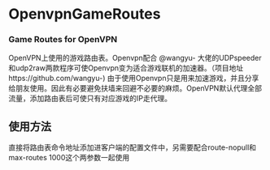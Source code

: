 # OpenvpnGameRoutes
### Game Routes for OpenVPN
OpenVPN上使用的游戏路由表。Openvpn配合 @wangyu- 大佬的UDPspeeder和udp2raw两款程序可使Openvpn变为适合游戏联机的加速器。（项目地址https://github.com/wangyu-) 由于使用Openvpn只是用来加速游戏，并且分享给朋友使用。因此有必要避免扶墙来回避不必要的麻烦。OpenVPN默认代理全部流量，添加路由表后可使只有对应游戏的IP走代理。

## 使用方法
直接将路由表命令地址添加进客户端的配置文件中，另需要配合route-nopull和max-routes 1000这个两参数一起使用
